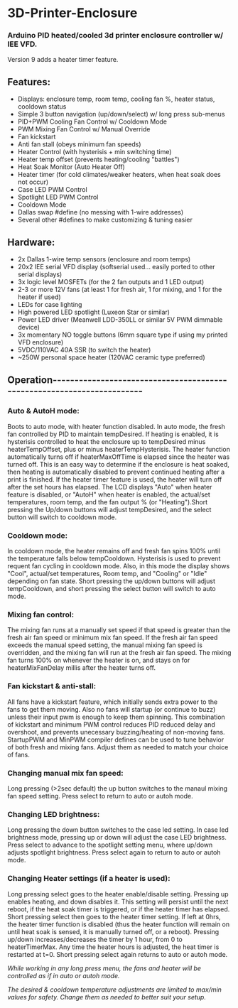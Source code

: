 # 3D-Printer-Enclosure
### Arduino PID heated/cooled 3d printer enclosure controller w/ IEE VFD.

Version 9 adds a heater timer feature.

## Features:
* Displays: enclosure temp, room temp, cooling fan %, heater status, cooldown status
* Simple 3 button navigation (up/down/select) w/ long press sub-menus
* PID+PWM Cooling Fan Control w/ Cooldown Mode
* PWM Mixing Fan Control w/ Manual Override
* Fan kickstart
* Anti fan stall (obeys minimum fan speeds)
* Heater Control (with hysterisis + min switching time)
* Heater temp offset (prevents heating/cooling "battles")
* Heat Soak Monitor (Auto Heater Off)
* Heater timer (for cold climates/weaker heaters, when heat soak does not occur)
* Case LED PWM Control
* Spotlight LED PWM Control
* Cooldown Mode
* Dallas swap #define (no messing with 1-wire addresses)
* Several other #defines to make customizing & tuning easier

## Hardware:
 - 2x Dallas 1-wire temp sensors (enclosure and room temps)
 - 20x2 IEE serial VFD display (softserial used... easily ported to other serial displays)
 - 3x logic level MOSFETs (for the 2 fan outputs and 1 LED output)
 - 2-3 or more 12V fans (at least 1 for fresh air, 1 for mixing, and 1 for the heater if used)
 - LEDs for case lighting
 - High powered LED spotlight (Luxeon Star or similar)
 - Power LED driver (Meanwell LDD-350LL or similar 5V PWM dimmable device)
 - 3x momentary NO toggle buttons (6mm square type if using my printed VFD enclosure)
 - 5VDC/110VAC 40A SSR (to switch the heater)
 - ~250W personal space heater (120VAC ceramic type preferred)

## Operation-----------------------------------------------------------------------

### Auto & AutoH mode:
Boots to auto mode, with heater function disabled. In auto mode, the fresh fan controlled by PID to maintain
tempDesired. If heating is enabled, it is hysterisis controlled to heat the enclosure up to tempDesired
minus heaterTempOffset, plus or minus heaterTempHysterisis. The heater function automatically turns off
if heaterMaxOffTime is elapsed since the heater was turned off. This is an easy way to determine if the
enclosure is heat soaked, then heating is automatically disabled to prevent continued heating after a print
is finished. If the heater timer feature is used, the heater will turn off after the set hours has elapsed.
The LCD displays "Auto" when heater feature is disabled, or "AutoH" when heater is enabled,
the actual/set temperatures, room temp, and the fan output % (or "Heating").Short pressing the Up/down buttons
will adjust tempDesired, and the select button will switch to cooldown mode.

### Cooldown mode:
In cooldown mode, the heater remains off and fresh fan spins 100% until
the temperature falls below tempCooldown. Hysterisis is used to prevent requent fan cycling
in cooldown mode. Also, in this mode the display shows "Cool",
actual/set temperatures, Room temp, and "Cooling" or "Idle" depending on fan state.
Short pressing the up/down buttons will adjust tempCooldown, and short pressing  the
select button will switch to auto mode.

### Mixing fan control:
The mixing fan runs at a manually set speed if that speed is greater than the fresh
air fan speed or minimum mix fan speed. If the fresh air fan speed exceeds the manual speed setting,
the manual mixing fan speed is overridden, and the mixing fan will run at the fresh air fan
speed. The mixing fan turns 100% on whenever the heater is on, and stays on for heaterMixFanDelay
millis after the heater turns off.

### Fan kickstart & anti-stall:
All fans have a kickstart feature, which initially sends extra power to the fans to get
them moving. Also no fans will startup (or continue to buzz) unless their input pwm
is enough to keep them spinning. This combination of kickstart and minimum PWM
control reduces PID reduced delay and overshoot, and prevents unecessary buzzing/heating
of non-moving fans. StartupPWM and MinPWM compiler defines can be used to tune behavior
of both fresh and mixing fans. Adjust them as needed to match your choice of fans.

### Changing manual mix fan speed:
Long pressing (>2sec default) the up button switches to the manaul mixing fan speed
setting. Press select to return to auto or autoh mode.

### Changing LED brightness:
Long pressing the down button switches to the case led setting. In case
led brightness mode, pressing up or down will adjust the case LED brightness.
Press select to advance to the spotlight setting menu, where up/down adjusts
spotlight brightness. Press select again to return to auto or autoh mode.

### Changing Heater settings (if a heater is used):
Long pressing select goes to the heater enable/disable setting. Pressing up enables heating,
and down disables it. This setting will persist until the next reboot, if the heat soak
timer is triggered, or if the heater timer has elapsed. Short pressing select then goes
to the heater timer setting. If left at 0hrs, the heater timer function is disabled (thus the
heater function will remain on until heat soak is sensed, it is manually turned off, or a reboot).
Pressing up/down increases/decreases the timer by 1 hour, from 0 to heaterTimerMax.
Any time the heater hours is adjusted, the heat timer is restarted at t=0. Short pressing select
again returns to auto or autoh mode.

*While working in any long press menu, the fans and heater will be controlled as if in auto or autoh mode.*

*The desired & cooldown temperature adjustments are limited to max/min values for safety.
Change them as needed to better suit your setup.*
